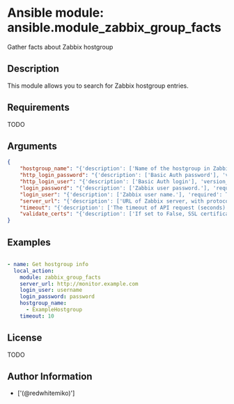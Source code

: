 # Ansible module: ansible.module_zabbix_group_facts


Gather facts about Zabbix hostgroup

## Description

This module allows you to search for Zabbix hostgroup entries.

## Requirements

TODO

## Arguments

``` json
{
    "hostgroup_name": "{'description': ['Name of the hostgroup in Zabbix.', 'hostgroup is the unique identifier used and cannot be updated using this module.'], 'required': True}",
    "http_login_password": "{'description': ['Basic Auth password'], 'version_added': '2.1'}",
    "http_login_user": "{'description': ['Basic Auth login'], 'version_added': '2.1'}",
    "login_password": "{'description': ['Zabbix user password.'], 'required': True}",
    "login_user": "{'description': ['Zabbix user name.'], 'required': True}",
    "server_url": "{'description': ['URL of Zabbix server, with protocol (http or https). C(url) is an alias for C(server_url).'], 'required': True, 'aliases': ['url']}",
    "timeout": "{'description': ['The timeout of API request (seconds).'], 'default': 10}",
    "validate_certs": "{'description': ['If set to False, SSL certificates will not be validated. This should only be used on personally controlled sites using self-signed certificates.'], 'type': 'bool', 'default': True, 'version_added': '2.5'}",
}
```

## Examples


``` yaml

- name: Get hostgroup info
  local_action:
    module: zabbix_group_facts
    server_url: http://monitor.example.com
    login_user: username
    login_password: password
    hostgroup_name:
      - ExampleHostgroup
    timeout: 10

```

## License

TODO

## Author Information
  - ['(@redwhitemiko)']

